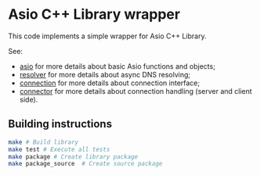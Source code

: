 # Asio C++ Library wrapper

This code implements a simple wrapper for Asio C++ Library.

See:
* [asio](source/asio.md) for more details about basic Asio functions and objects;
* [resolver](source/resolver.md) for more details about async DNS resolving;
* [connection](source/connection.md) for more details about connection interface;
* [connector](source/connector.md) for more details about connection handling (server and client side).

## Building instructions

```sh
make # Build library
make test # Execute all tests
make package # Create library package
make package_source  # Create source package
```
